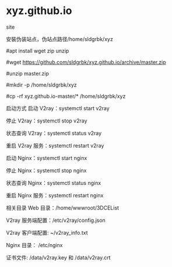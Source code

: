 # xyz.github.io
site

安裝伪装站点，伪站点路径/home/sldgrbk/xyz

#apt install wget zip unzip

#wget https://github.com/sldgrbk/xyz.github.io/archive/master.zip

#unzip master.zip

#mkdir -p /home/sldgrbk/xyz

#cp -rf xyz.github.io-master/* /home/sldgrbk/xyz




启动方式
启动 V2ray：systemctl start v2ray

停止 V2ray：systemctl stop v2ray

状态查询 V2ray：systemctl status v2ray

重启 V2ray 服务：systemctl restart v2ray

启动 Nginx：systemctl start nginx

停止 Nginx：systemctl stop nginx

状态查询 Nginx：systemctl status nginx

重启 Nginx 服务：systemctl restart nginx


相关目录
Web 目录：/home/wwwroot/3DCEList

V2ray 服务端配置：/etc/v2ray/config.json

V2ray 客户端配置: ~/v2ray_info.txt

Nginx 目录： /etc/nginx

证书文件: /data/v2ray.key 和 /data/v2ray.crt
